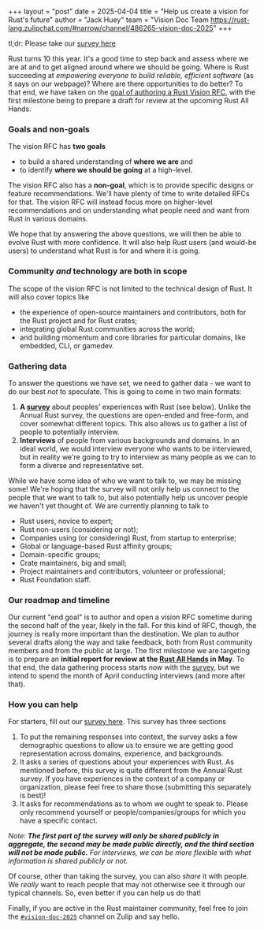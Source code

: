+++
layout = "post"
date = 2025-04-04
title = "Help us create a vision for Rust's future"
author = "Jack Huey"
team = "Vision Doc Team <https://rust-lang.zulipchat.com/#narrow/channel/486265-vision-doc-2025>"
+++

tl;dr: Please take our [survey here][survey]

Rust turns 10 this year. It's a good time to step back and assess where we are at and to get aligned around where we should be going. Where is Rust succeeding at *empowering everyone to build reliable, efficient software* (as it says on our webpage)? Where are there opportunities to do better? To that end, we have taken on the [goal of authoring a Rust Vision RFC](https://rust-lang.github.io/rust-project-goals/2025h1/rust-vision-doc.html), with the first milestone being to prepare a draft for review at the upcoming Rust All Hands.

### Goals and non-goals

The vision RFC has **two goals**

* to build a shared understanding of **where we are** and
* to identify **where we should be going** at a high-level.

The vision RFC also has a **non-goal**, which is to provide specific designs or feature recommendations. We'll have plenty of time to write detailed RFCs for that. The vision RFC will instead focus more on higher-level recommendations and on understanding what people need and want from Rust in various domains.

We hope that by answering the above questions, we will then be able to evolve Rust with more confidence. It will also help Rust users (and would-be users) to understand what Rust is for and where it is going.

### Community *and* technology are both in scope

The scope of the vision RFC is not limited to the technical design of Rust. It will also cover topics like

* the experience of open-source maintainers and contributors, both for the Rust project and for Rust crates;
* integrating global Rust communities across the world;
* and building momentum and core libraries for particular domains, like embedded, CLI, or gamedev.

### Gathering data

To answer the questions we have set, we need to gather data - we want to do our best *not* to speculate. This is going to come in two main formats:

1) **A [survey]** about peoples' experiences with Rust (see below). Unlike the Annual Rust survey, the questions are open-ended and free-form, and cover somewhat different topics. This also allows us to gather a list of people to potentially interview.
2) **Interviews** of people from various backgrounds and domains. In an ideal world, we would interview everyone who wants to be interviewed, but in reality we're going to try to interview as many people as we can to form a diverse and representative set.

While we have some idea of who we want to talk to, we may be missing some! We're hoping that the survey will not only help us connect to the people that we want to talk to, but also potentially help us uncover people we haven't yet thought of. We are currently planning to talk to

* Rust users, novice to expert;
* Rust non-users (considering or not);
* Companies using (or considering) Rust, from startup to enterprise;
* Global or language-based Rust affinity groups;
* Domain-specific groups;
* Crate maintainers, big and small;
* Project maintainers and contributors, volunteer or professional;
* Rust Foundation staff.

### Our roadmap and timeline

Our current "end goal" is to author and open a vision RFC sometime during the second half of the year, likely in the fall. For this kind of RFC, though, the journey is really more important than the destination. We plan to author several drafts along the way and take feedback, both from Rust community members and from the public at large. The first milestone we are targeting is to prepare an **initial report for review at the [Rust All Hands](https://blog.rust-lang.org/inside-rust/2024/09/02/all-hands.html) in May**. To that end, the data gathering process starts *now* with the [survey][survey], but we intend to spend the month of April conducting interviews (and more after that).

### How you can help

For starters, fill out our [survey here][survey]. This survey has three sections

1. To put the remaining responses into context, the survey asks a few demographic questions to allow us to ensure we are getting good representation across domains, experience, and backgrounds.
1. It asks a series of questions about your experiences with Rust. As mentioned before, this survey is quite different from the Annual Rust survey. If you have experiences in the context of a company or organization, please feel free to share those (submitting this separately is best)!
2. It asks for recommendations as to whom we ought to speak to. Please only recommend yourself or people/companies/groups for which you have a specific contact.

*Note: **The first part of the survey will only be shared publicly in aggregate, the second may be made public directly, and the third section will not be made public.** For interviews, we can be more flexible with what information is shared publicly or not.*

Of course, other than taking the survey, you can also *share* it with people. We *really* want to reach people that may not otherwise see it through our typical channels. So, even better if you can help us do that!

Finally, if you are active in the Rust maintainer community, feel free to join the [`#vision-doc-2025`](https://rust-lang.zulipchat.com/#narrow/channel/486265-vision-doc-2025) channel on Zulip and say hello.

[survey]: https://www.surveyhero.com/c/fuznhxp3
